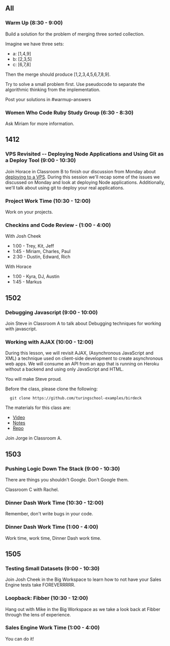 ## All

### Warm Up (8:30 - 9:00)

Build a solution for the problem of merging three sorted collection.

Imagine we have three sets:

* a: [1,4,9]
* b: [2,3,5]
* c: [6,7,8]

Then the merge should produce [1,2,3,4,5,6,7,8,9].

Try to solve a small problem first. Use pseudocode to separate the algorithmic
thinking from the implementation.

Post your solutions in #warmup-answers

### Women Who Code Ruby Study Group (6:30 - 8:30)

Ask Miriam for more information.


## 1412

### VPS Revisited -- Deploying Node Applications and Using Git as a Deploy Tool (9:00 - 10:30)

Join Horace in Classroom B to finish our discussion from Monday about [deploying to a VPS](https://github.com/turingschool/lesson_plans/blob/master/ruby_03-professional_rails_applications/building-a-vps.markdown). During this session we'll recap some of the issues we discussed on Monday and look at deploying Node applications. Additionally, we'll talk about using git to deploy your real applications.

### Project Work Time (10:30 - 12:00)

Work on your projects.

### Checkins and Code Review - (1:00 - 4:00)

With Josh Cheek

* 1:00 - Trey, Kit, Jeff
* 1:45 - Miriam, Charles, Paul
* 2:30 - Dustin, Edward, Rich

With Horace

* 1:00 - Kyra, DJ, Austin
* 1:45 - Markus


## 1502

### Debugging Javascript (9:00 - 10:00)

Join Steve in Classroom A to talk about Debugging techniques for working with javascript.

### Working with AJAX (10:00 - 12:00)

During this lesson, we will revisit AJAX, (Asynchronous JavaScript and XML) a technique used on client-side development to create asynchronous web apps. We will consume an API from an app that is running on Heroku without a backend and using only JavaScript and HTML.

You will make Steve proud.

Before the class, please clone the following:

```
  git clone https://github.com/turingschool-examples/birdeck
```

The materials for this class are:

* [Video](https://vimeo.com/131025914)
* [Notes](https://www.dropbox.com/s/bikkpsmenjwtlag/Turing%20-%20Working%20with%20AJAX.pages?dl=0)
* [Repo](https://github.com/turingschool-examples/birdeck)

Join Jorge in Classroom A.


## 1503

### Pushing Logic Down The Stack (9:00 - 10:30)

There are things you shouldn't Google. Don't Google them.

Classroom C with Rachel.

### Dinner Dash Work Time (10:30 - 12:00)

Remember, don't write bugs in your code.

### Dinner Dash Work Time (1:00 - 4:00)

Work time, work time, Dinner Dash work time.


## 1505

### Testing Small Datasets (9:00 - 10:30)

Join Josh Cheek in the Big Workspace to learn how to not have your Sales Engine tests take FOREVERRRRR.

### Loopback: Fibber (10:30 - 12:00)

Hang out with Mike in the Big Workspace as we take a look back at Fibber through the lens of experience.

### Sales Engine Work Time (1:00 - 4:00)

You can do it!
